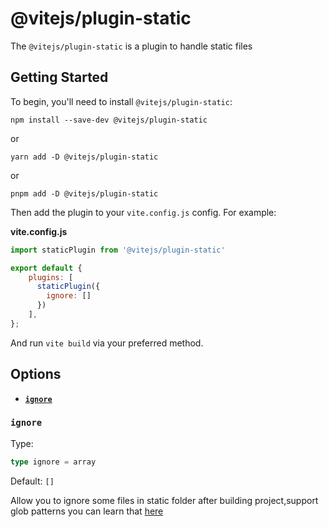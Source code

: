 # @vitejs/plugin-static

The `@vitejs/plugin-static` is a plugin to handle static files

## Getting Started

To begin, you'll need to install `@vitejs/plugin-static`:

```console
npm install --save-dev @vitejs/plugin-static
```

or

```console
yarn add -D @vitejs/plugin-static
```

or

```console
pnpm add -D @vitejs/plugin-static
```

Then add the plugin to your `vite.config.js` config. For example:

**vite.config.js**

```js
import staticPlugin from '@vitejs/plugin-static'

export default {
    plugins: [
      staticPlugin({
        ignore: []
      })
    ],
};
```

And run `vite build` via your preferred method.

## Options

- **[`ignore`](#ignore)**


### `ignore`

Type:

```ts
type ignore = array
```

Default: `[]`

Allow you to ignore some files in static folder after building project,support glob patterns
you can learn that [here](https://www.npmjs.com/package/glob)
